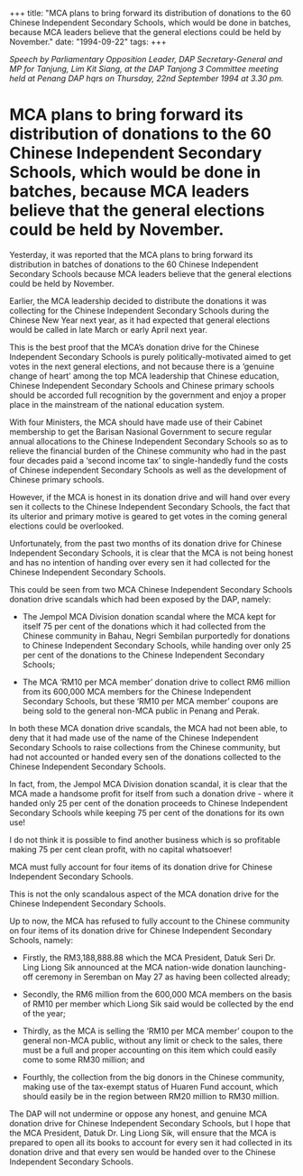 +++ 
title: "MCA plans to bring forward its distribution of donations to the 60 Chinese Independent Secondary Schools, which would be done in batches, because MCA leaders believe that the general elections could be held by November."
date: "1994-09-22"
tags:
+++

_Speech by Parliamentary Opposition Leader, DAP Secretary-General and MP for Tanjung, Lim Kit Siang, at the DAP Tanjong 3 Committee meeting held at Penang DAP hqrs on Thursday, 22nd September 1994 at 3.30 pm._

# MCA plans to bring forward its distribution of donations to the 60 Chinese Independent Secondary Schools, which would be done in batches, because MCA leaders believe that the general elections could be held by November.

Yesterday, it was reported that the MCA plans to bring forward its distribution in batches of donations to the 60 Chinese Independent Secondary Schools because MCA leaders believe that the general elections could be held by November.</u>

Earlier, the MCA leadership decided to distribute the donations it was collecting for the Chinese Independent Secondary Schools during the Chinese New Year next year, as it had expected that general elections would be called in late March or early April next year.

This is the best proof that the MCA’s donation drive for the Chinese Independent Secondary Schools is purely politically-motivated aimed to get votes in the next general elections, and not because there is a ‘genuine change of heart’ among the top MCA leadership that Chinese education, Chinese Independent Secondary Schools and Chinese primary schools should be accorded full recognition by the government and enjoy a proper place in the mainstream of the national education system.

With four Ministers, the MCA should have made use of their Cabinet membership to get the Barisan Nasional Government to secure regular annual allocations to the Chinese Independent Secondary Schools so as to relieve the financial burden of the Chinese community who had in the past four decades paid a ‘second income tax’ to single-handedly fund the costs of Chinese independent Secondary Schools as well as the development of Chinese primary schools.

However, if the MCA is honest in its donation drive and will hand over every sen it collects to the Chinese Independent Secondary Schools, the fact that its ulterior and primary motive is geared to get votes in the coming general elections could be overlooked.

Unfortunately, from the past two months of its donation drive for Chinese Independent Secondary Schools, it is clear that the MCA is not being honest and has no intention of handing over every sen it had collected for the Chinese Independent Secondary Schools.

This could be seen from two MCA Chinese Independent Secondary Schools donation drive scandals which had been exposed by the DAP, namely:

* The Jempol MCA Division donation scandal where the MCA kept for itself 75 per cent of the donations which it had collected from the Chinese community in Bahau, Negri Sembilan purportedly for donations to Chinese Independent Secondary Schools, while handing over only 25 per cent of the donations to the Chinese Independent Secondary Schools;

* The MCA ‘RM10 per MCA member’ donation drive to collect RM6 million from its 600,000 MCA   members for the Chinese Independent Secondary Schools, but these ‘RM10 per MCA member’ coupons are being sold to the general non-MCA public in Penang and Perak.

In both these MCA donation drive scandals, the MCA had not been able, to deny that it had made use of the name of the Chinese Independent Secondary Schools to raise collections from the Chinese community, but had not accounted or handed every sen of the donations collected to the Chinese Independent Secondary Schools.

In fact, from, the Jempol MCA Division donation scandal, it is clear that the MCA made a handsome profit for itself from such a donation drive - where it handed only 25 per cent of the donation proceeds to Chinese Independent Secondary Schools while keeping 75 per cent of the donations for its own use!

I do not think it is possible to find another business which is so profitable making 75 per cent clean profit, with no capital whatsoever!

MCA must fully account for four items of its donation drive for Chinese Independent Secondary Schools.

This is not the only scandalous aspect of the MCA donation drive for the Chinese Independent Secondary Schools.

Up to now, the MCA has refused to fully account to the Chinese community on four items of its donation drive for Chinese Independent Secondary Schools, namely:

* Firstly, the RM3,188,888.88 which the MCA President, Datuk Seri Dr. Ling Liong Sik announced at the MCA nation-wide donation launching-off ceremony in Seremban on May 27 as having been collected already;

* Secondly, the RM6 million from the 600,000 MCA members on the basis of RM10 per member which Liong Sik said would be collected by the end of the year;

* Thirdly, as the MCA is selling the ‘RM10 per MCA member’ coupon to the general non-MCA public, without any limit or check to the sales, there must be a full and proper accounting on this item which could easily come to some RM30 million; and

* Fourthly, the collection from the big donors in the Chinese community, making use of the tax-exempt status of Huaren Fund account, which should easily be in the region between RM20 million to RM30 million.

The DAP will not undermine or oppose any honest, and genuine MCA donation drive for Chinese Independent Secondary Schools, but I hope that the MCA President, Datuk Dr. Ling Liong Sik, will ensure that the MCA is prepared to open all its books to account for every sen it had collected in its donation drive and that every sen would be handed over to the Chinese Independent Secondary Schools.
 
